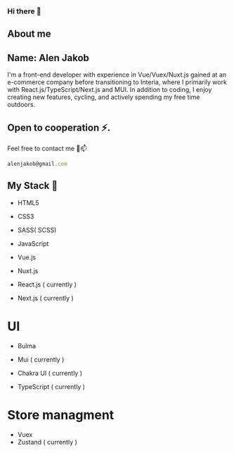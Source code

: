 ### Hi there 👋


## About me 

## Name: Alen Jakob
I'm a front-end developer with experience in Vue/Vuex/Nuxt.js gained at an e-commerce company before transitioning to Interia, where I primarily work with React.js/TypeScript/Next.js and MUI. In addition to coding, I enjoy creating new features, cycling, and actively spending my free time outdoors.

## Open to cooperation ⚡.

Feel free to contact me 💬📫

  ```js
alenjakob@gmail.com
  ```

## My Stack 🌱

  
- HTML5
- CSS3
- SASS( SCSS)

- JavaScript
  
- Vue.js
- Nuxt.js

- React.js ( currently )
- Next.js ( currently )

# UI
- Bulma
- Mui ( currently )
- Chakra UI ( currently )

- TypeScript ( currently )

# Store managment
- Vuex
- Zustand ( currently )



<!--
**AlenJakob/AlenJakob** is a ✨ _special_ ✨ repository because its `README.md` (this file) appears on your GitHub profile.

Here are some ideas to get you started:

- 🔭 I’m currently working on ...
- 🌱 I’m currently learning ...
- 👯 I’m looking to collaborate on ...
- 🤔 I’m looking for help with ...
- 💬 Ask me about ...
- 📫 How to reach me: ...
- 😄 Pronouns: ...
- ⚡ Fun fact: ...
-->
